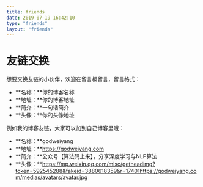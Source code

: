 ```yaml
---
title: friends
date: 2019-07-19 16:42:10
type: "friends"
layout: "friends"
---
```

# 友链交换

想要交换友链的小伙伴，欢迎在留言板留言，留言格式：

* **名称：**你的博客名称
* **地址：**你的博客地址
* **简介：**一句话简介
* **头像：**你的头像地址

例如我的博客友链，大家可以加到自己博客里哦：

* **名称：**godweiyang
* **地址：**https://godweiyang.com
* **简介：**公众号【算法码上来】，分享深度学习与NLP算法
* **头像：**https://mp.weixin.qq.com/misc/getheadimg?token=592545288&fakeid=3880618359&r=17401https://godweiyang.com/medias/avatars/avatar.jpg
